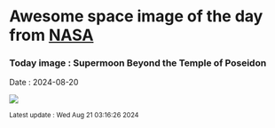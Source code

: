 
# Awesome space image of the day from [NASA](https://api.nasa.gov/)

### Today image : Supermoon Beyond the Temple of Poseidon
Date : 2024-08-20

![](https://apod.nasa.gov/apod/image/2408/SupermoonPoseidon_Maragos_960.jpg)

<small>Latest update : Wed Aug 21 03:16:26 2024</small>
        